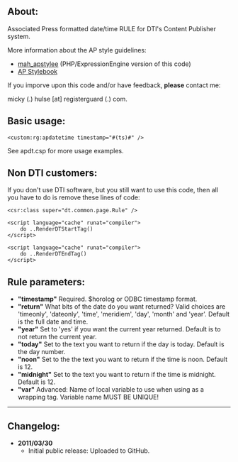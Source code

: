 ## About:

Associated Press formatted date/time RULE for DTI's Content Publisher system.

More information about the AP style guidelines:

* [mah_apstylee](https://github.com/mhulse/mah_apstylee) (PHP/ExpressionEngine version of this code)
* [AP Stylebook](http://www.apstylebook.com/)

If you imporve upon this code and/or have feedback, __please__ contact me:

micky (.) hulse [at] registerguard (.) com.

## Basic usage:

    <custom:rg:apdatetime timestamp="#(ts)#" />

See apdt.csp for more usage examples.

## Non DTI customers:

If you don't use DTI software, but you still want to use this code, then all you have to do is remove these lines of code:

    <csr:class super="dt.common.page.Rule" />

    <script language="cache" runat="compiler">
    	do ..RenderDTStartTag()
    </script>

    <script language="cache" runat="compiler">
    	do ..RenderDTEndTag()
    </script>

## Rule parameters:

* __"timestamp"__ Required. $horolog or ODBC timestamp format.
* __"return"__ What bits of the date do you want returned? Valid choices are 'timeonly', 'dateonly', 'time', 'meridiem', 'day', 'month' and 'year'. Default is the full date and time.
* __"year"__ Set to 'yes' if you want the current year returned. Default is to not return the current year.
* __"today"__ Set to the text you want to return if the day is today. Default is the day number.
* __"noon"__ Set to the the text you want to return if the time is noon. Default is 12.
* __"midnight"__ Set to the text you want to return if the time is midnight. Default is 12.
* __"var"__ Advanced: Name of local variable to use when using as a wrapping tag. Variable name MUST BE UNIQUE!

-----

## Changelog:

* __2011/03/30__
	* Initial public release: Uploaded to GitHub.
